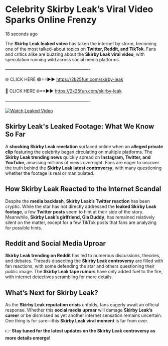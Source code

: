 # Celebrity Skirby Leak’s Viral Video Sparks Online Frenzy

18 seconds ago

The **Skirby Leak leaked video** has taken the internet by storm, becoming one of the most talked-about topics on **Twitter, Reddit, and TikTok**. Fans and critics alike are buzzing about the **Skirby Leak viral video**, with speculation running wild across social media platforms.

———————————————————-

🌐 CLICK HERE 🟢==►► https://2k25fun.com/skirby-leak

🔴 CLICK HERE 🌐==►► https://2k25fun.com/skirby-leak

———————————————————-

[![Watch Leaked Video](https://miro.medium.com/v2/resize:fit:828/format:webp/1*cilzJN44JGOrTw9NJCrNHA.gif "Watch Leaked Video")](https://2k25fun.com/skirby-leak)

## **Skirby Leak's Leaked Footage: What We Know So Far**  
A **shocking Skirby Leak revelation** surfaced online when an **alleged private clip** featuring the celebrity began circulating on multiple platforms. The **Skirby Leak trending news** quickly spread on **Instagram, Twitter, and YouTube**, amassing millions of views overnight. Fans are eager to uncover the truth behind the **Skirby Leak latest controversy**, with many questioning whether the footage is real or manipulated.  

## **How Skirby Leak Reacted to the Internet Scandal**  
Despite the **media backlash**, **Skirby Leak’s Twitter reaction** has been cryptic. While the star has not directly addressed the **leaked Skirby Leak footage**, a few **Twitter posts** seem to hint at their side of the story. Meanwhile, **Skirby Leak’s girlfriend, Gia Duddy**, has remained relatively silent on the matter, except for a few TikTok posts that fans are analyzing for possible hints.  

## **Reddit and Social Media Uproar**  
**Skirby Leak trending on Reddit** has led to numerous discussions, theories, and debates. Threads dissecting the **Skirby Leak controversy** are filled with fan reactions, with some defending the star and others questioning their public image. The **Skirby Leak tape rumors** have only added fuel to the fire, with internet detectives scrambling for more details.  

## **What’s Next for Skirby Leak?**  
As the **Skirby Leak reputation crisis** unfolds, fans eagerly await an official response. Whether this **social media uproar** will damage **Skirby Leak’s career** or be dismissed as yet another internet sensation remains uncertain. One thing is for sure—this **Skirby Leak viral moment** is far from over.  

👉 **Stay tuned for the latest updates on the Skirby Leak controversy as more details emerge!**  